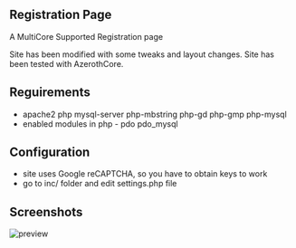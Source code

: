 ## Registration Page
A MultiCore Supported Registration page

Site has been modified with some tweaks and layout changes. Site has been tested with AzerothCore.

## Reguirements
 - apache2 php mysql-server php-mbstring php-gd php-gmp php-mysql
 - enabled modules in php - pdo pdo_mysql

## Configuration
 - site uses Google reCAPTCHA, so you have to obtain keys to work
 - go to inc/ folder and edit settings.php file


## Screenshots
![preview](https://raw.githubusercontent.com/nolt/Registration-Page/master/img/preview.jpg)

